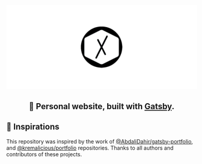 <p align="center">
  <a href="https://alexjorgef.com"><img src="src/assets/img/github-header.png" /></a>
 </p>
<h2 align="center">
  🧬 Personal website, built with <a href="https://www.gatsbyjs.org">Gatsby</a>.
</h2>

## 🌳 Inspirations

This repository was inspired by the work of [@AbdaliDahir/gatsby-portfolio](https://github.com/AbdaliDahir/gatsby-portfolio), and [@kremalicious/portfolio](https://github.com/kremalicious/portfolio) repositories. Thanks to all authors and contributors of these projects.
